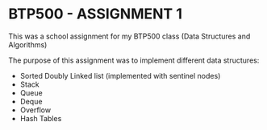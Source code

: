# BTP500 - ASSIGNMENT 1

This was a school assignment for my BTP500 class (Data Structures and Algorithms)  

The purpose of this assignment was to implement different data structures:
- Sorted Doubly Linked list (implemented with sentinel nodes)
- Stack
- Queue
- Deque
- Overflow
- Hash Tables
